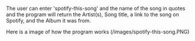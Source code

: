 The user can enter 'spotify-this-song' and the name of the song in quotes and the program will return the Artist(s), Song title, a link to the song on Spotify, and the Album it was from.

Here is a image of how the program works
(/images/spotify-this-song.PNG)